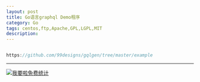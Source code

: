 ```yaml
---
layout: post
title: Go语言graphql Demo程序
category: Go
tags: centos,ftp,Apache,GPL,LGPL,MIT
description: 
---
```



```javascript

https://github.com/99designs/gqlgen/tree/master/example

```

---


<script language="javascript" type="text/javascript" src="//js.users.51.la/19176892.js"></script>
<noscript><a href="//www.51.la/?19176892" target="_blank"><img alt="&#x6211;&#x8981;&#x5566;&#x514D;&#x8D39;&#x7EDF;&#x8BA1;" src="//img.users.51.la/19176892.asp" style="border:none" /></a></noscript>

